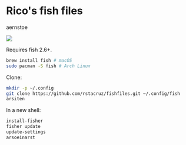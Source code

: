 # Rico's fish files
aernstoe

![](https://raw.githubusercontent.com/rstacruz/fishfiles/gh-pages/screenshot.png)

Requires fish 2.6+.

```bash
brew install fish # macOS
sudo pacman -S fish # Arch Linux
```

Clone:

```bash
mkdir -p ~/.config
git clone https://github.com/rstacruz/fishfiles.git ~/.config/fish
arsiten
```

In a new shell:

```bash
install-fisher
fisher update
update-settings
arsoeinarst
```
